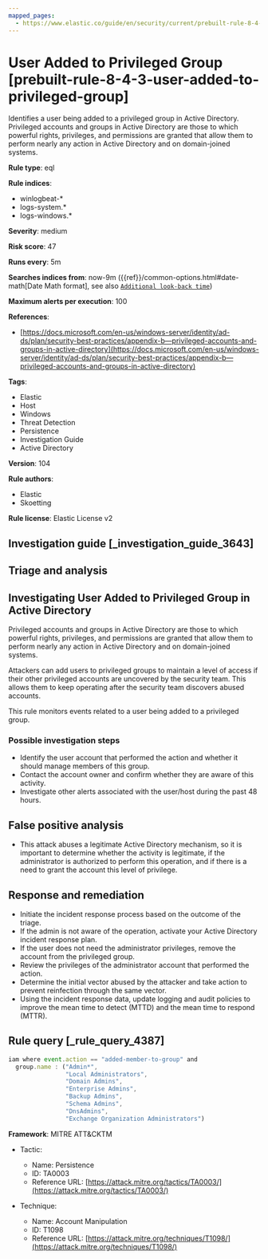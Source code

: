 ```yaml
---
mapped_pages:
  - https://www.elastic.co/guide/en/security/current/prebuilt-rule-8-4-3-user-added-to-privileged-group.html
---
```


# User Added to Privileged Group [prebuilt-rule-8-4-3-user-added-to-privileged-group]

Identifies a user being added to a privileged group in Active Directory. Privileged accounts and groups in Active Directory are those to which powerful rights, privileges, and permissions are granted that allow them to perform nearly any action in Active Directory and on domain-joined systems.

**Rule type**: eql

**Rule indices**:

* winlogbeat-*
* logs-system.*
* logs-windows.*

**Severity**: medium

**Risk score**: 47

**Runs every**: 5m

**Searches indices from**: now-9m ({{ref}}/common-options.html#date-math[Date Math format], see also [`Additional look-back time`](docs-content://solutions/security/detect-and-alert/create-detection-rule.md#rule-schedule))

**Maximum alerts per execution**: 100

**References**:

* [https://docs.microsoft.com/en-us/windows-server/identity/ad-ds/plan/security-best-practices/appendix-b—​privileged-accounts-and-groups-in-active-directory](https://docs.microsoft.com/en-us/windows-server/identity/ad-ds/plan/security-best-practices/appendix-b—​privileged-accounts-and-groups-in-active-directory)

**Tags**:

* Elastic
* Host
* Windows
* Threat Detection
* Persistence
* Investigation Guide
* Active Directory

**Version**: 104

**Rule authors**:

* Elastic
* Skoetting

**Rule license**: Elastic License v2

## Investigation guide [_investigation_guide_3643]

## Triage and analysis

## Investigating User Added to Privileged Group in Active Directory

Privileged accounts and groups in Active Directory are those to which powerful rights, privileges, and permissions are granted that allow them to perform nearly any action in Active Directory and on domain-joined systems.

Attackers can add users to privileged groups to maintain a level of access if their other privileged accounts are uncovered by the security team. This allows them to keep operating after the security team discovers abused accounts.

This rule monitors events related to a user being added to a privileged group.

### Possible investigation steps

- Identify the user account that performed the action and whether it should manage members of this group.
- Contact the account owner and confirm whether they are aware of this activity.
- Investigate other alerts associated with the user/host during the past 48 hours.

## False positive analysis

- This attack abuses a legitimate Active Directory mechanism, so it is important to determine whether the activity is legitimate, if the administrator is authorized to perform this operation, and if there is a need to grant the account this level of privilege.

## Response and remediation

- Initiate the incident response process based on the outcome of the triage.
- If the admin is not aware of the operation, activate your Active Directory incident response plan.
- If the user does not need the administrator privileges, remove the account from the privileged group.
- Review the privileges of the administrator account that performed the action.
- Determine the initial vector abused by the attacker and take action to prevent reinfection through the same vector.
- Using the incident response data, update logging and audit policies to improve the mean time to detect (MTTD) and the mean time to respond (MTTR).

## Rule query [_rule_query_4387]

```js
iam where event.action == "added-member-to-group" and
  group.name : ("Admin*",
                "Local Administrators",
                "Domain Admins",
                "Enterprise Admins",
                "Backup Admins",
                "Schema Admins",
                "DnsAdmins",
                "Exchange Organization Administrators")
```

**Framework**: MITRE ATT&CKTM

* Tactic:

    * Name: Persistence
    * ID: TA0003
    * Reference URL: [https://attack.mitre.org/tactics/TA0003/](https://attack.mitre.org/tactics/TA0003/)

* Technique:

    * Name: Account Manipulation
    * ID: T1098
    * Reference URL: [https://attack.mitre.org/techniques/T1098/](https://attack.mitre.org/techniques/T1098/)



